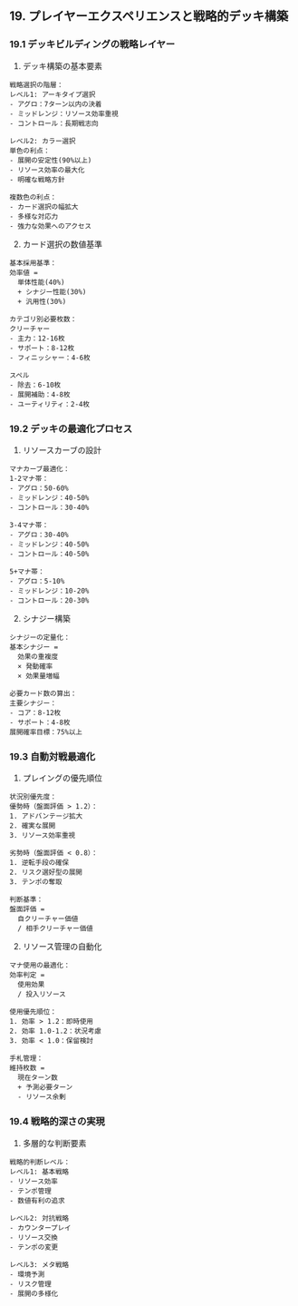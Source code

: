 ## 19. プレイヤーエクスペリエンスと戦略的デッキ構築

### 19.1 デッキビルディングの戦略レイヤー

1. デッキ構築の基本要素
```plaintext
戦略選択の階層：
レベル1: アーキタイプ選択
- アグロ：7ターン以内の決着
- ミッドレンジ：リソース効率重視
- コントロール：長期戦志向

レベル2: カラー選択
単色の利点：
- 展開の安定性(90%以上)
- リソース効率の最大化
- 明確な戦略方針

複数色の利点：
- カード選択の幅拡大
- 多様な対応力
- 強力な効果へのアクセス
```

2. カード選択の数値基準
```plaintext
基本採用基準：
効率値 = 
  単体性能(40%)
  + シナジー性能(30%)
  + 汎用性(30%)

カテゴリ別必要枚数：
クリーチャー
- 主力：12-16枚
- サポート：8-12枚
- フィニッシャー：4-6枚

スペル
- 除去：6-10枚
- 展開補助：4-8枚
- ユーティリティ：2-4枚
```

### 19.2 デッキの最適化プロセス

1. リソースカーブの設計
```plaintext
マナカーブ最適化：
1-2マナ帯：
- アグロ：50-60%
- ミッドレンジ：40-50%
- コントロール：30-40%

3-4マナ帯：
- アグロ：30-40%
- ミッドレンジ：40-50%
- コントロール：40-50%

5+マナ帯：
- アグロ：5-10%
- ミッドレンジ：10-20%
- コントロール：20-30%
```

2. シナジー構築
```plaintext
シナジーの定量化：
基本シナジー = 
  効果の重複度
  × 発動確率
  × 効果量増幅

必要カード数の算出：
主要シナジー：
- コア：8-12枚
- サポート：4-8枚
展開確率目標：75%以上
```

### 19.3 自動対戦最適化

1. プレイングの優先順位
```plaintext
状況別優先度：
優勢時（盤面評価 > 1.2）：
1. アドバンテージ拡大
2. 確実な展開
3. リソース効率重視

劣勢時（盤面評価 < 0.8）：
1. 逆転手段の確保
2. リスク選好型の展開
3. テンポの奪取

判断基準：
盤面評価 = 
  自クリーチャー価値
  / 相手クリーチャー価値
```

2. リソース管理の自動化
```plaintext
マナ使用の最適化：
効率判定 = 
  使用効果
  / 投入リソース

使用優先順位：
1. 効率 > 1.2：即時使用
2. 効率 1.0-1.2：状況考慮
3. 効率 < 1.0：保留検討

手札管理：
維持枚数 = 
  現在ターン数
  + 予測必要ターン
  - リソース余剰
```

### 19.4 戦略的深さの実現

1. 多層的な判断要素
```plaintext
戦略的判断レベル：
レベル1: 基本戦略
- リソース効率
- テンポ管理
- 数値有利の追求

レベル2: 対抗戦略
- カウンタープレイ
- リソース交換
- テンポの変更

レベル3: メタ戦略
- 環境予測
- リスク管理
- 展開の多様化
```
